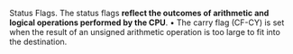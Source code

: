 Status Flags. The status flags **reflect the outcomes of arithmetic and logical operations performed by the CPU**. • The carry flag (CF-CY) is set when the result of an unsigned arithmetic operation is too large to fit into the destination.
